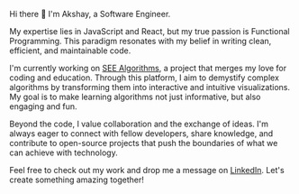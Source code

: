 Hi there 👋 I'm Akshay, a Software Engineer.

My expertise lies in JavaScript and React, but my true passion is Functional Programming. This paradigm resonates with my belief in writing clean, efficient, and maintainable code.

I'm currently working on [SEE Algorithms](https://see-algorithms.com/), a project that merges my love for coding and education. Through this platform, I aim to demystify complex algorithms by transforming them into interactive and intuitive visualizations. My goal is to make learning algorithms not just informative, but also engaging and fun.

Beyond the code, I value collaboration and the exchange of ideas. I'm always eager to connect with fellow developers, share knowledge, and contribute to open-source projects that push the boundaries of what we can achieve with technology.

Feel free to check out my work and drop me a message on [LinkedIn](https://www.linkedin.com/in/akshay-karande-365604130/). Let's create something amazing together!

<!---
akshay9136/akshay9136 is a ✨ special ✨ repository because its `README.md` (this file) appears on your GitHub profile.
You can click the Preview link to take a look at your changes.
--->
